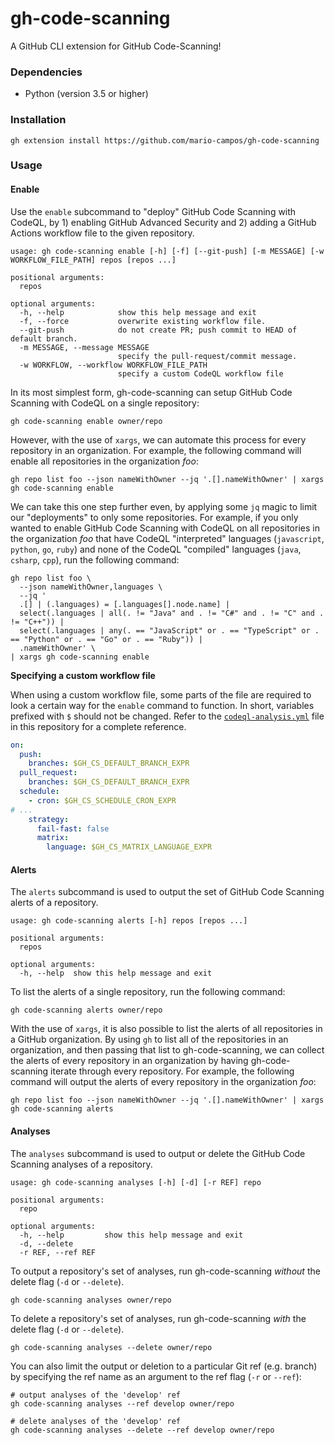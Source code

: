 # gh-code-scanning

A GitHub CLI extension for GitHub Code-Scanning!

### Dependencies

- Python (version 3.5 or higher)

### Installation

```shell
gh extension install https://github.com/mario-campos/gh-code-scanning
```

### Usage

#### Enable

Use the `enable` subcommand to "deploy" GitHub Code Scanning with CodeQL, by 1) enabling GitHub Advanced Security and 2) adding a GitHub Actions workflow file to the given repository.

```
usage: gh code-scanning enable [-h] [-f] [--git-push] [-m MESSAGE] [-w WORKFLOW_FILE_PATH] repos [repos ...]

positional arguments:
  repos

optional arguments:
  -h, --help            show this help message and exit
  -f, --force           overwrite existing workflow file.
  --git-push            do not create PR; push commit to HEAD of default branch.
  -m MESSAGE, --message MESSAGE
                        specify the pull-request/commit message.
  -w WORKFLOW, --workflow WORKFLOW_FILE_PATH
                        specify a custom CodeQL workflow file
```

In its most simplest form, gh-code-scanning can setup GitHub Code Scanning with CodeQL on a single repository:

```shell
gh code-scanning enable owner/repo
```

However, with the use of `xargs`, we can automate this process for every repository in an organization. For example, the following command will enable all repositories in the organization _foo_:

```shell
gh repo list foo --json nameWithOwner --jq '.[].nameWithOwner' | xargs gh code-scanning enable
```

We can take this one step further even, by applying some `jq` magic to limit our "deployments" to only some repositories. For example, if you only wanted to enable GitHub Code Scanning with CodeQL on all repositories in the organization _foo_ that have CodeQL "interpreted" languages (`javascript`, `python`, `go`, `ruby`) and none of the CodeQL "compiled" languages (`java`, `csharp`, `cpp`), run the following command:

```shell
gh repo list foo \
  --json nameWithOwner,languages \
  --jq '
  .[] | (.languages) = [.languages[].node.name] |
  select(.languages | all(. != "Java" and . != "C#" and . != "C" and . != "C++")) |
  select(.languages | any(. == "JavaScript" or . == "TypeScript" or . == "Python" or . == "Go" or . == "Ruby")) |
  .nameWithOwner' \
| xargs gh code-scanning enable
```

**Specifying a custom workflow file**

When using a custom workflow file, some parts of the file are required to look a certain way for the `enable` command to function. In short, variables prefixed with `$` should not be changed. Refer to the [`codeql-analysis.yml`](./codeql-analysis.yml) file in this repository for a complete reference. 

```yml
on:
  push:
    branches: $GH_CS_DEFAULT_BRANCH_EXPR
  pull_request:
    branches: $GH_CS_DEFAULT_BRANCH_EXPR
  schedule:
    - cron: $GH_CS_SCHEDULE_CRON_EXPR
# ...
    strategy:
      fail-fast: false
      matrix:
        language: $GH_CS_MATRIX_LANGUAGE_EXPR
```

#### Alerts

The `alerts` subcommand is used to output the set of GitHub Code Scanning alerts of a repository.

```
usage: gh code-scanning alerts [-h] repos [repos ...]

positional arguments:
  repos

optional arguments:
  -h, --help  show this help message and exit
```

To list the alerts of a single repository, run the following command:

```shell
gh code-scanning alerts owner/repo
```

With the use of `xargs`, it is also possible to list the alerts of all repositories in a GitHub organization. By using `gh` to list all of the repositories in an organization, and then passing that list to gh-code-scanning, we can collect the alerts of every repository in an organization by having gh-code-scanning iterate through every repository. For example, the following command will output the alerts of every repository in the organization _foo_:

```shell
gh repo list foo --json nameWithOwner --jq '.[].nameWithOwner' | xargs gh code-scanning alerts
```

#### Analyses

The `analyses` subcommand is used to output or delete the GitHub Code Scanning analyses of a repository.

```
usage: gh code-scanning analyses [-h] [-d] [-r REF] repo

positional arguments:
  repo

optional arguments:
  -h, --help         show this help message and exit
  -d, --delete
  -r REF, --ref REF
```

To output a repository's set of analyses, run gh-code-scanning _without_ the delete flag (`-d` or `--delete`).

```shell
gh code-scanning analyses owner/repo
```

To delete a repository's set of analyses, run gh-code-scanning _with_ the delete flag (`-d` or `--delete`).

```shell
gh code-scanning analyses --delete owner/repo
```

You can also limit the output or deletion to a particular Git ref (e.g. branch) by specifying the ref name as an argument to the ref flag (`-r` or `--ref`):

```shell
# output analyses of the 'develop' ref
gh code-scanning analyses --ref develop owner/repo

# delete analyses of the 'develop' ref
gh code-scanning analyses --delete --ref develop owner/repo
```
